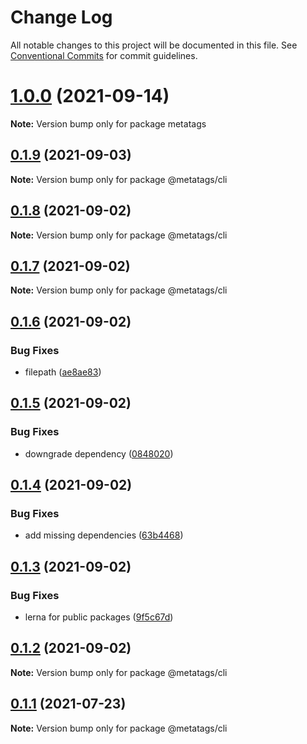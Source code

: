 # Change Log

All notable changes to this project will be documented in this file.
See [Conventional Commits](https://conventionalcommits.org) for commit guidelines.

# [1.0.0](https://github.com/microlinkhq/metatags/compare/v0.1.9...v1.0.0) (2021-09-14)

**Note:** Version bump only for package metatags





## [0.1.9](https://github.com/microlinkhq/metatags/compare/v0.1.8...v0.1.9) (2021-09-03)

**Note:** Version bump only for package @metatags/cli





## [0.1.8](https://github.com/microlinkhq/metatags/compare/v0.1.7...v0.1.8) (2021-09-02)

**Note:** Version bump only for package @metatags/cli





## [0.1.7](https://github.com/microlinkhq/metatags/compare/v0.1.6...v0.1.7) (2021-09-02)

**Note:** Version bump only for package @metatags/cli





## [0.1.6](https://github.com/microlinkhq/metatags/compare/v0.1.5...v0.1.6) (2021-09-02)


### Bug Fixes

* filepath ([ae8ae83](https://github.com/microlinkhq/metatags/commit/ae8ae83ade4a6705b9657f127fe5d2244ae9ef28))





## [0.1.5](https://github.com/microlinkhq/metatags/compare/v0.1.4...v0.1.5) (2021-09-02)


### Bug Fixes

* downgrade dependency ([0848020](https://github.com/microlinkhq/metatags/commit/08480205f49508930c02a2cca83810c3f292d2d4))





## [0.1.4](https://github.com/microlinkhq/metatags/compare/v0.1.3...v0.1.4) (2021-09-02)


### Bug Fixes

* add missing dependencies ([63b4468](https://github.com/microlinkhq/metatags/commit/63b4468640f380a61f80f4370d7a5252e7b95714))





## [0.1.3](https://github.com/microlinkhq/metatags/compare/v0.1.2...v0.1.3) (2021-09-02)


### Bug Fixes

* lerna for public packages ([9f5c67d](https://github.com/microlinkhq/metatags/commit/9f5c67d70fc72ac7767fa6b59a3209f76645a157))





## [0.1.2](https://github.com/microlinkhq/metatags/compare/v0.1.1...v0.1.2) (2021-09-02)

**Note:** Version bump only for package @metatags/cli





## [0.1.1](https://github.com/microlinkhq/metatags/compare/v0.1.0...v0.1.1) (2021-07-23)

**Note:** Version bump only for package @metatags/cli
